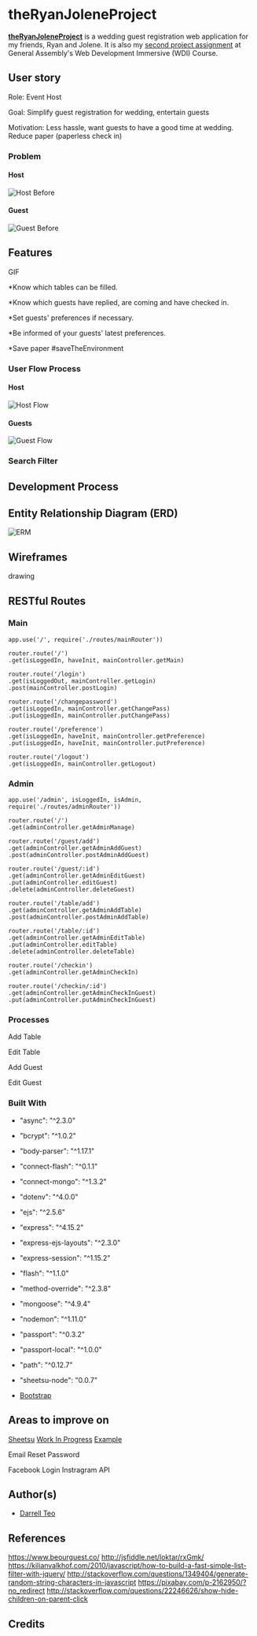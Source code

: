 # theRyanJoleneProject
[**theRyanJoleneProject**](https://ryanjolene.herokuapp.com) is a wedding guest registration web application for my friends, Ryan and Jolene. It is also my [second project assignment](https://jeremiahalex.gitbooks.io/wdi-sg/content/11-projects/project-2/readme.html) at General Assembly's Web Development Immersive (WDI) Course.

## User story

Role: Event Host

Goal: Simplify guest registration for wedding, entertain guests

Motivation: Less hassle, want guests to have a good time at wedding. Reduce paper (paperless check in)

### Problem

#### Host

![Host Before](http://i.imgur.com/HuUq8yR.jpg)

#### Guest

![Guest Before](http://i.imgur.com/HBX9SZA.jpg)


## Features

GIF

*Know which tables can be filled.

*Know which guests have replied, are coming and have checked in.

*Set guests' preferences if necessary.

*Be informed of your guests' latest preferences.

*Save paper #saveTheEnvironment

### User Flow Process

#### Host

![Host Flow](http://i.imgur.com/SGKuNgb.jpg)

#### Guests

![Guest Flow](http://i.imgur.com/7vHZN7q.jpg)

### Search Filter


## Development Process


## Entity Relationship Diagram (ERD)

![ERM](http://i.imgur.com/DP3xEAZ.jpg)

## Wireframes

drawing

## RESTful Routes

### Main
```
app.use('/', require('./routes/mainRouter'))
```
```
router.route('/')
.get(isLoggedIn, haveInit, mainController.getMain)

router.route('/login')
.get(isLoggedOut, mainController.getLogin)
.post(mainController.postLogin)

router.route('/changepassword')
.get(isLoggedIn, mainController.getChangePass)
.put(isLoggedIn, mainController.putChangePass)

router.route('/preference')
.get(isLoggedIn, haveInit, mainController.getPreference)
.put(isLoggedIn, haveInit, mainController.putPreference)

router.route('/logout')
.get(isLoggedIn, mainController.getLogout)
```

### Admin
```
app.use('/admin', isLoggedIn, isAdmin, require('./routes/adminRouter'))
```
```
router.route('/')
.get(adminController.getAdminManage)

router.route('/guest/add')
.get(adminController.getAdminAddGuest)
.post(adminController.postAdminAddGuest)

router.route('/guest/:id')
.get(adminController.getAdminEditGuest)
.put(adminController.editGuest)
.delete(adminController.deleteGuest)

router.route('/table/add')
.get(adminController.getAdminAddTable)
.post(adminController.postAdminAddTable)

router.route('/table/:id')
.get(adminController.getAdminEditTable)
.put(adminController.editTable)
.delete(adminController.deleteTable)

router.route('/checkin')
.get(adminController.getAdminCheckIn)

router.route('/checkin/:id')
.get(adminController.getAdminCheckInGuest)
.put(adminController.putAdminCheckInGuest)
```

### Processes
Add Table

Edit Table

Add Guest

Edit Guest

### Built With

* "async": "^2.3.0"

* "bcrypt": "^1.0.2"

* "body-parser": "^1.17.1"

* "connect-flash": "^0.1.1"

* "connect-mongo": "^1.3.2"

* "dotenv": "^4.0.0"

* "ejs": "^2.5.6"

* "express": "^4.15.2"

* "express-ejs-layouts": "^2.3.0"

* "express-session": "^1.15.2"

* "flash": "^1.1.0"

* "method-override": "^2.3.8"

* "mongoose": "^4.9.4"

* "nodemon": "^1.11.0"

* "passport": "^0.3.2"

* "passport-local": "^1.0.0"

* "path": "^0.12.7"

* "sheetsu-node": "0.0.7"

* [Bootstrap](http://getbootstrap.com/)

## Areas to improve on
[Sheetsu](https://sheetsu.com)
[Work In Progress](https://docs.google.com/spreadsheets/d/1LzxY4hgAX3bS5FdHbrJUuXiDEHazgNolckqX6ZVmPRI/edit#gid=0)
[Example](https://docs.google.com/spreadsheets/d/1LzxY4hgAX3bS5FdHbrJUuXiDEHazgNolckqX6ZVmPRI/edit#gid=0)

Email
Reset Password

Facebook Login
Instragram API

## Author(s)

- [Darrell Teo](https://github.com/darrelltzj)

## References

https://www.beourguest.co/
http://jsfiddle.net/loktar/rxGmk/
https://kilianvalkhof.com/2010/javascript/how-to-build-a-fast-simple-list-filter-with-jquery/
http://stackoverflow.com/questions/1349404/generate-random-string-characters-in-javascript
https://pixabay.com/p-2162950/?no_redirect
http://stackoverflow.com/questions/22246626/show-hide-children-on-parent-click

## Credits
